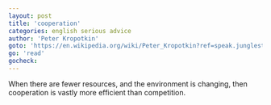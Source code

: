 ```yaml
---
layout: post
title: 'cooperation'
categories: english serious advice
author: 'Peter Kropotkin'
goto: 'https://en.wikipedia.org/wiki/Peter_Kropotkin?ref=speak.junglestar.org'
go: 'read'
gocheck:
---
```


When there are fewer resources, and the environment is changing, then cooperation is vastly more efficient than competition.
